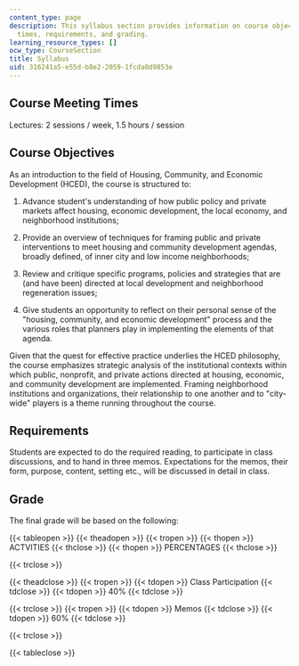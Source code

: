 ```yaml
---
content_type: page
description: This syllabus section provides information on course objectives, meeting
  times, requirements, and grading.
learning_resource_types: []
ocw_type: CourseSection
title: Syllabus
uid: 316241a5-e55d-b8e2-2059-1fcda0d9853e
---
```


Course Meeting Times
--------------------

Lectures: 2 sessions / week, 1.5 hours / session

Course Objectives
-----------------

As an introduction to the field of Housing, Community, and Economic Development (HCED), the course is structured to:

1.  Advance student's understanding of how public policy and private markets affect housing, economic development, the local economy, and neighborhood institutions;  
    
2.  Provide an overview of techniques for framing public and private interventions to meet housing and community development agendas, broadly defined, of inner city and low income neighborhoods;  
    
3.  Review and critique specific programs, policies and strategies that are (and have been) directed at local development and neighborhood regeneration issues;  
    
4.  Give students an opportunity to reflect on their personal sense of the "housing, community, and economic development" process and the various roles that planners play in implementing the elements of that agenda.

Given that the quest for effective practice underlies the HCED philosophy, the course emphasizes strategic analysis of the institutional contexts within which public, nonprofit, and private actions directed at housing, economic, and community development are implemented. Framing neighborhood institutions and organizations, their relationship to one another and to "city-wide" players is a theme running throughout the course.

Requirements
------------

Students are expected to do the required reading, to participate in class discussions, and to hand in three memos. Expectations for the memos, their form, purpose, content, setting etc., will be discussed in detail in class.

Grade
-----

The final grade will be based on the following:

{{< tableopen >}}
{{< theadopen >}}
{{< tropen >}}
{{< thopen >}}
ACTVITIES
{{< thclose >}}
{{< thopen >}}
PERCENTAGES
{{< thclose >}}

{{< trclose >}}

{{< theadclose >}}
{{< tropen >}}
{{< tdopen >}}
Class Participation
{{< tdclose >}}
{{< tdopen >}}
40%
{{< tdclose >}}

{{< trclose >}}
{{< tropen >}}
{{< tdopen >}}
Memos
{{< tdclose >}}
{{< tdopen >}}
60%
{{< tdclose >}}

{{< trclose >}}

{{< tableclose >}}